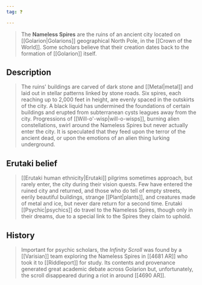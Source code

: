 ```yaml
---
tag: ❓

---
```

> The **Nameless Spires** are the ruins of an ancient city located on [[Golarion|Golarions]] geographical North Pole, in the [[Crown of the World]]. Some scholars believe that their creation dates back to the formation of [[Golarion]] itself.



## Description

> The ruins' buildings are carved of dark stone and [[Metal|metal]] and laid out in stellar patterns linked by stone roads. Six spires, each reaching up to 2,000 feet in height, are evenly spaced in the outskirts of the city. A black liquid has undermined the foundations of certain buildings and erupted from subterranean cysts leagues away from the city.
> Progressions of [[Will-o'-wisp|will-o-wisps]], burning alien constellations, swirl around the Nameless Spires but never actually enter the city. It is speculated that they feed upon the terror of the ancient dead, or upon the emotions of an alien thing lurking underground.


## Erutaki belief

> [[Erutaki human ethnicity|Erutaki]] pilgrims sometimes approach, but rarely enter, the city during their vision quests. Few have entered the ruined city and returned, and those who do tell of empty streets, eerily beautiful buildings, strange [[Plant|plants]], and creatures made of metal and ice, but never dare return for a second time. Erutaki [[Psychic|psychics]] do travel to the Nameless Spires, though only in their dreams, due to a special link to the Spires they claim to uphold.


## History

> Important for psychic scholars, the *Infinity Scroll* was found by a [[Varisian]] team exploring the Nameless Spires in [[4681 AR]] who took it to [[Riddleport]] for study. Its contents and provenance generated great academic debate across Golarion but, unfortunately, the scroll disappeared during a riot in around [[4690 AR]].







